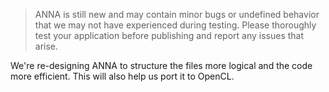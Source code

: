> ANNA is still new and may contain minor bugs or undefined behavior that we may not have experienced during testing. Please thoroughly test your application before publishing and report any issues that arise.

We're re-designing ANNA to structure the files more logical and the code more efficient. This will also help us port it to OpenCL.
